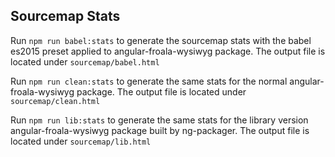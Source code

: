## Sourcemap Stats

Run `npm run babel:stats` to generate the sourcemap stats with the babel es2015 preset applied to angular-froala-wysiwyg package. The output file is located under `sourcemap/babel.html`

Run `npm run clean:stats` to generate the same stats for the normal angular-froala-wysiwyg package. The output file is located under `sourcemap/clean.html`

Run `npm run lib:stats` to generate the same stats for the library version angular-froala-wysiwyg package built by ng-packager. The output file is located under `sourcemap/lib.html`


